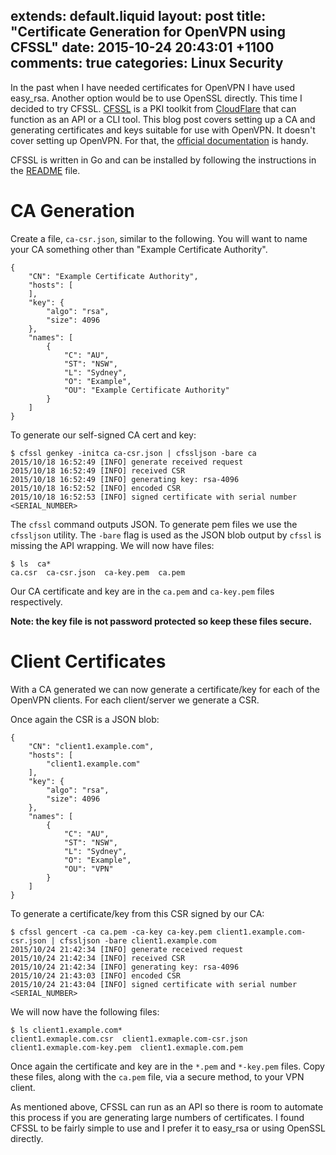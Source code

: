 extends: default.liquid
layout: post
title: "Certificate Generation for OpenVPN using CFSSL"
date: 2015-10-24 20:43:01 +1100
comments: true
categories: Linux Security
---

In the past when I have needed certificates for OpenVPN I have used easy\_rsa.
Another option would be to use OpenSSL directly. This time I decided to try
CFSSL. [CFSSL][cfssl] is a PKI toolkit from [CloudFlare][cf] that can function as an
API or a CLI tool. This blog post covers setting up a CA and generating
certificates and keys suitable for use with OpenVPN. It doesn't cover setting up
OpenVPN. For that, the [official documentation][ovpn] is handy.

CFSSL is written in Go and can be installed by following the instructions in the
[README][cfssl-git] file.

# CA Generation

Create a file, `ca-csr.json`, similar to the following. You will want to name
your CA something other than "Example Certificate Authority".

    {
        "CN": "Example Certificate Authority",
        "hosts": [
        ],
        "key": {
            "algo": "rsa",
            "size": 4096
        },
        "names": [
            {
                "C": "AU",
                "ST": "NSW",
                "L": "Sydney",
                "O": "Example",
                "OU": "Example Certificate Authority"
            }
        ]
    }

To generate our self-signed CA cert and key:

    $ cfssl genkey -initca ca-csr.json | cfssljson -bare ca
    2015/10/18 16:52:49 [INFO] generate received request
    2015/10/18 16:52:49 [INFO] received CSR
    2015/10/18 16:52:49 [INFO] generating key: rsa-4096
    2015/10/18 16:52:52 [INFO] encoded CSR
    2015/10/18 16:52:53 [INFO] signed certificate with serial number <SERIAL_NUMBER>

The `cfssl` command outputs JSON. To generate pem files we use the `cfssljson`
utility. The `-bare` flag is used as the JSON blob output by `cfssl` is missing
the API wrapping. We will now have files:

    $ ls  ca*
    ca.csr  ca-csr.json  ca-key.pem  ca.pem

Our CA certificate and key are in the `ca.pem` and `ca-key.pem` files
respectively.

**Note: the key file is not password protected so keep these files secure.**

# Client Certificates

With a CA generated we can now generate a certificate/key for each of the
OpenVPN clients. For each client/server we generate a CSR.

Once again the CSR is a JSON blob:

    {
        "CN": "client1.example.com",
        "hosts": [
            "client1.example.com"
        ],
        "key": {
            "algo": "rsa",
            "size": 4096
        },
        "names": [
            {
                "C": "AU",
                "ST": "NSW",
                "L": "Sydney",
                "O": "Example",
                "OU": "VPN"
            }
        ]
    }

To generate a certificate/key from this CSR signed by our CA:

    $ cfssl gencert -ca ca.pem -ca-key ca-key.pem client1.example.com-csr.json | cfssljson -bare client1.example.com
    2015/10/24 21:42:34 [INFO] generate received request
    2015/10/24 21:42:34 [INFO] received CSR
    2015/10/24 21:42:34 [INFO] generating key: rsa-4096
    2015/10/24 21:43:03 [INFO] encoded CSR
    2015/10/24 21:43:04 [INFO] signed certificate with serial number <SERIAL_NUMBER>

We will now have the following files:

    $ ls client1.example.com*
    client1.exmaple.com.csr  client1.exmaple.com-csr.json  client1.exmaple.com-key.pem  client1.exmaple.com.pem

Once again the certificate and key are in the `*.pem` and `*-key.pem` files.
Copy these files, along with the `ca.pem` file, via a secure method, to your VPN
client.

As mentioned above, CFSSL can run as an API so there is room to automate this
process if you are generating large numbers of certificates. I found CFSSL to
be fairly simple to use and I prefer it to easy\_rsa or using OpenSSL directly.

[cf]: https://www.cloudflare.com/
[ovpn]: https://openvpn.net/index.php/open-source/documentation/howto.html
[cfssl]: https://blog.cloudflare.com/introducing-cfssl/
[cfssl-git]: https://github.com/cloudflare/cfssl

